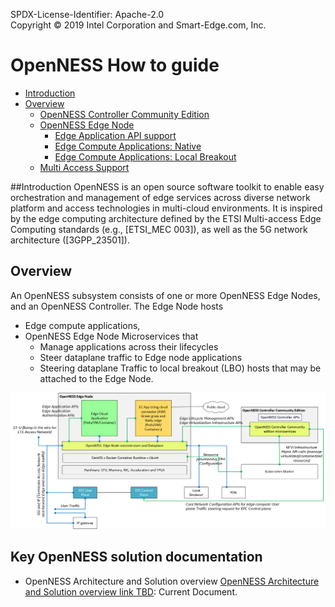SPDX-License-Identifier: Apache-2.0    
Copyright © 2019 Intel Corporation and Smart-Edge.com, Inc.    

# OpenNESS How to guide 

* [Introduction](#introduction)
* [Overview](#overview)
  * [OpenNESS Controller Community Edition](#openness-controller-community-edition)
  * [OpenNESS Edge Node](#openness-edge-node)
    * [Edge Application API support](#edge-application-api-support)
    * [Edge Compute Applications: Native](#edge-compute-applications-native)
    * [Edge Compute Applications: Local Breakout](#edge-compute-applications-local-breakout)
  * [Multi Access Support](#multi-access-support)

##Introduction
OpenNESS is an open source software toolkit to enable easy orchestration and management of edge services across diverse network platform and access technologies in multi-cloud environments. It is inspired by the edge computing architecture defined by the ETSI Multi-access Edge Computing standards (e.g., [ETSI_MEC 003]), as well as the 5G network architecture ([3GPP_23501]).
 
## Overview
An OpenNESS subsystem consists of one or more OpenNESS Edge Nodes, and an OpenNESS Controller. 
The Edge Node hosts 
- Edge compute applications, 
- OpenNESS Edge Node Microservices that 
  - Manage applications across their lifecycles 
  - Steer dataplane traffic to Edge node applications 
  - Steering dataplane Traffic to local breakout (LBO) hosts that may be attached to the Edge Node. 

![OpenNESS Architecture overview](howto-images/openness_overview.png)



## Key OpenNESS solution documentation 
- OpenNESS Architecture and Solution overview [OpenNESS Architecture and Solution overview link TBD](https://www.openness.org/resources): Current Document. 
